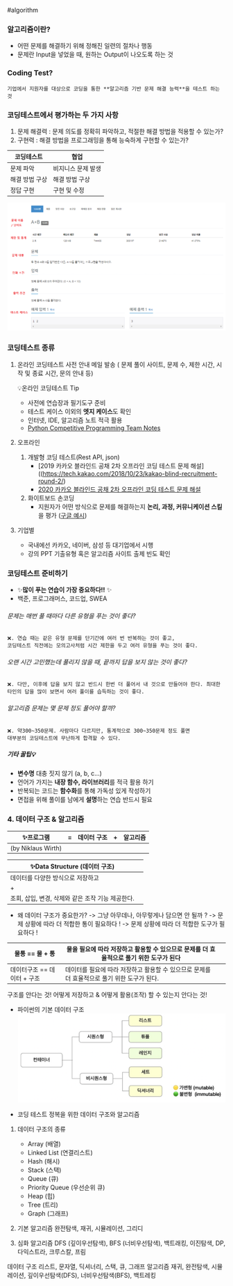 #algorithm 

### 알고리즘이란?
- 어떤 문제를 해결하기 위해 정해진 일련의 절차나 행동
- 문제란 Input을 넣었을 때, 원하는 Output이 나오도록 하는 것

### Coding Test? 
	기업에서 지원자를 대상으로 코딩을 통한 **알고리즘 기반 문제 해결 능력**을 테스트 하는 것 

### 코딩테스트에서 평가하는 두 가지 사항
1. 문제 해결력 : 문제 의도를 정확히 파악하고, 적절한 해결 방법을 적용할 수 있는가?
2. 구현력 : 해결 방법을 프로그래밍을 통해 능숙하게 구현할 수 있는가?

 
| 코딩테스트     | 협업               |
| -------------- | ------------------ |
| 문제 파악      | 비지니스 문제 발생 |
| 해결 방법 구상 | 해결 방법 구상     |
| 정답 구현  | 구현 및 수정 |

![](assets/01.%20about%20Algorithm%20(Intro)-image-1.png)

### 코딩테스트 종류
1. 온라인
	코딩테스트 사전 안내 메일 발송
	( 문제 풀이 사이트, 문제 수, 제한 시간, 시작 및 종료 시간, 문의 안내 등)
	
	💡온라인 코딩테스트 Tip
	- 사전에 연습장과 필기도구 준비
	- 테스트 케이스 이외의 **엣지 케이스**도 확인
	- 인터넷, IDE,  알고리즘 노트 적극 활용
	- [Python Competitive Programming Team Notes](https://github.com/ndb796/Python-Competitive-Programming-Team-Notes)

2. 오프라인 
	1. 개발형 코딩 테스트(Rest API, json)
		- [2019 카카오 블라인드 공채 2차 오프라인 코딩 테스트 문제 해설]((https://tech.kakao.com/2018/10/23/kakao-blind-recruitment-round-2/)
		- [2020 카카오 블라인드 공채 2차 오프라인 코딩 테스트 문제 해설](https://tech.kakao.com/2019/10/21/kakao-blind-recruitment-2020-round2/)
	2. 화이트보드 손코딩
		- 지원자가 어떤 방식으로 문제를 해결하는지 **논리, 과정, 커뮤니케이션 스킬**을 평가 ([구글 예시](https://www.youtube.com/watch?v=BF3FLDAzWxo&themeRefresh=1))

3. 기업별
	- 국내에선 카카오, 네이버, 삼성 등 대기업에서 시행
	- 강의 PPT 기출유형 혹은 알고리즘 사이트 출제 빈도 확인


### 코딩테스트 준비하기
- ✨**많이 푸는 연습이 가장 중요하다!!** ✨
- 백준, 프로그래머스, 코드업, SWEA

###### 문제는 매번 풀 때마다 다른 유형을 푸는 것이 좋다?
	❌. 연습 때는 같은 유형 문제를 단기간에 여러 번 반복하는 것이 좋고, 
	코딩테스트 직전에는 모의고사처럼 시간 제한을 두고 여러 유형을 푸는 것이 좋다. 

###### 오랜 시간 고민했는데 풀리지 않을 때, 끝까지 답을 보지 않는 것이 좋다?
	❌. 다만, 이후에 답을 보지 않고 반드시 한번 더 풀어서 내 것으로 만들어야 한다. 최대한 타인의 답을 많이 보면서 여러 풀이를 습득하는 것이 좋다.

###### 알고리즘 문제는 몇 문제 정도 풀어야 할까? 
	❌. 약300~350문제. 사람마다 다르지만, 통계적으로 300~350문제 정도 풀면
	대부분의 코딩테스트에 무난하게 합격할 수 있다. 

##### 기타 꿀팁💡
- **변수명** 대충 짓지 않기 (a, b, c...)
- 언어가 가지는 **내장 함수, 라이브러리**를 적극 활용 하기
- 반복되는 코드는 **함수화**를 통해 가독성 있게 작성하기
- 면접을 위해 풀이를 남에게 **설명**하는 연습 반드시 필요

### 4. 데이터 구조 & 알고리즘

| ✨프로그램 | =   | 데이터 구조 | +   | 알고리즘 |
| -------- | --- | ----------- | --- | -------- |
| (by Niklaus Wirth)         |     |             |     |          |


| ✨Data Structure  (데이터 구조)     |     |
| --------------------------------- | --- |
| 데이터를 다양한 방식으로 저장하고 |     |
| +                                  |     |
| 조회, 삽입, 변경, 삭제와 같은 조작 기능 제공한다.   |     |


- 왜 데이터 구조가 중요한가?
-> 그냥 아무데나, 아무렇게나 담으면 안 될까 ?
-> 문제 상황에 따라 더 적합한 통이 필요하다 !
-> 문제 상황에 따라 더 적합한 도구가 필요하다 !

| 물통 == 물 + 통                              | 물을 필요에 따라 저장하고 활용할 수 있으므로 문제를 더 효율적으로 풀기 위한 도구가 된다|     |
| -------------------------------------------- | --------------------------- | --- |
|  데이터구조 == 데이터 + 구조| 데이터를 필요에 따라 저장하고 활용할 수 있으므로 문제를 더 효율적으로 풀기 위한 도구가 된다.                 |     |


구조를 안다는 것!
	어떻게 저장하고 & 어떻게 활용(조작) 할 수 있는지 안다는 것!


 - 파이썬의 기본 데이터 구조
![](assets/파이썬의%20기본%20데이터%20구조.png)

- 코딩 테스트 정복을 위한 데이터 구조와 알고리즘

1. 데이터 구조의 종류
	- Array (배열)
	- Linked List (연결리스트)
	- Hash (해시)
	- Stack (스택)
	- Queue (큐)
	- Priority Queue (우선순위 큐)
	- Heap (힙)
	- Tree (트리)
	- Graph (그래프)
	
2. 기본 알고리즘
	완전탐색, 재귀, 시뮬레이션, 그리디
	
3. 심화 알고리즘
	DFS (깊이우선탐색), BFS (너비우선탐색), 백트래킹, 
	이진탐색, DP, 다익스트라, 크루스칼, 프림


데이터 구조 
	리스트, 문자열, 딕셔너리, 스택, 큐, 그래프
알고리즘
	재귀, 완전탐색, 시뮬레이션, 깊이우선탐색(DFS), 너비우선탐색(BFS), 백트레킹

